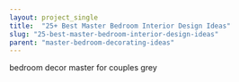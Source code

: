 ```yaml
---
layout: project_single
title:  "25+ Best Master Bedroom Interior Design Ideas"
slug: "25-best-master-bedroom-interior-design-ideas"
parent: "master-bedroom-decorating-ideas"
---
```

bedroom decor master for couples grey
